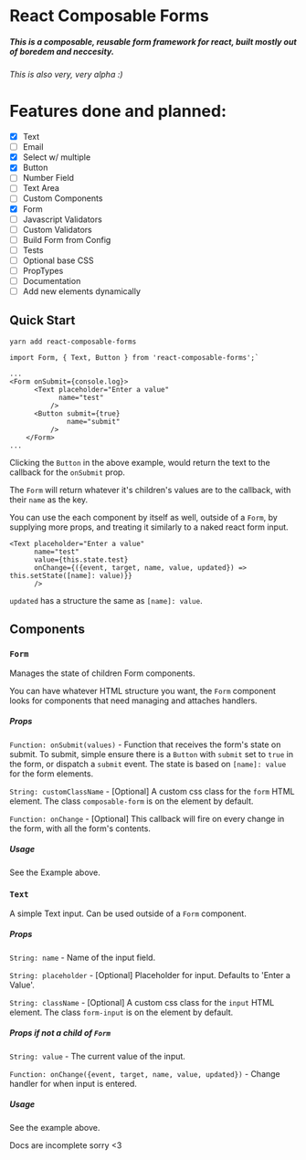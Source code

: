 React Composable Forms
=

##### This is a composable, reusable form framework for react, built mostly out of boredem and neccesity.

###### This is also very, very alpha :)

Features done and planned:
====

- [x] Text
- [ ] Email
- [x] Select w/ multiple
- [x] Button
- [ ] Number Field
- [ ] Text Area
- [ ] Custom Components
- [x] Form
- [ ] Javascript Validators
- [ ] Custom Validators
- [ ] Build Form from Config
- [ ] Tests
- [ ] Optional base CSS
- [ ] PropTypes
- [ ] Documentation
- [ ] Add new elements dynamically

## Quick Start

`yarn add react-composable-forms`

``` ecmascript 6
import Form, { Text, Button } from 'react-composable-forms';`

...
<Form onSubmit={console.log}>
      <Text placeholder="Enter a value"
            name="test"
          />
      <Button submit={true} 
              name="submit"
          />
    </Form>
...
```

Clicking the `Button` in the above example, would return the text to the callback for the `onSubmit` prop.

The `Form` will return whatever it's children's values are to the callback, with their `name` as the key.

You can use the each component by itself as well, outside of a `Form`, by supplying more props, and treating it similarly to a naked react form input.

``` ecmascript 6
<Text placeholder="Enter a value"
      name="test"
      value={this.state.test}
      onChange={({event, target, name, value, updated}) => this.setState([name]: value)}}
      />
``` 

`updated` has a structure the same as `[name]: value`.

## Components

### `Form`

Manages the state of children Form components. 

You can have whatever HTML structure you want, the `Form` component looks for components that need managing and attaches handlers.

##### Props

`Function: onSubmit(values)` - Function that receives the form's state on submit. To submit, simple ensure there is a 
`Button` with `submit` set to `true` in the form, or dispatch a `submit` event. The state is based on `[name]: value` for the form elements.

`String: customClassName` - [Optional] A custom css class for the `form` HTML element. The class `composable-form` is on the element by default.

`Function: onChange` - [Optional] This callback will fire on every change in the form, with all the form's contents.
##### Usage

See the Example above.

### `Text`

A simple Text input. Can be used outside of a `Form` component.

##### Props

`String: name` - Name of the input field.

`String: placeholder` - [Optional] Placeholder for input. Defaults to 'Enter a Value'.

`String: className` - [Optional] A custom css class for the `input` HTML element. The class `form-input` is on the element by default.

##### Props if not a child of `Form`
`String: value` - The current value of the input.

`Function: onChange({event, target, name, value, updated})` - Change handler for when input is entered.

##### Usage

See the example above.

Docs are incomplete sorry <3


